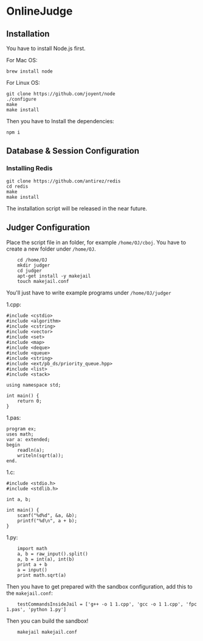 # OnlineJudge

## Installation
You have to install Node.js first.

For Mac OS: 

```
brew install node
```

For Linux OS:

```
git clone https://github.com/joyent/node
./configure
make
make install
```

Then you have to Install the dependencies:
```
npm i
```

## Database & Session Configuration

### Installing Redis
    git clone https://github.com/antirez/redis
    cd redis
    make
    make install

The installation script will be released in the near future.

## Judger Configuration

Place the script file in an folder, for example `/home/OJ/cboj`. You have to create a new folder under `/home/OJ`.

```
    cd /home/OJ
    mkdir judger
    cd judger
    apt-get install -y makejail
    touch makejail.conf
```

You'll just have to write example programs under `/home/OJ/judger`

1.cpp:
```
#include <cstdio>
#include <algorithm>
#include <cstring>
#include <vector>
#include <set>
#include <map>
#include <deque>
#include <queue>
#include <string>
#include <ext/pb_ds/priority_queue.hpp>
#include <list>
#include <stack>

using namespace std;

int main() {
    return 0;
}
```

1.pas:
```
program ex;
uses math;
var a: extended;
begin
    readln(a);
    writeln(sqrt(a));
end.
```

1.c:
```
#include <stdio.h>
#include <stdlib.h>

int a, b;

int main() {
    scanf("%d%d", &a, &b);
    printf("%d\n", a + b);
}
```

1.py:
```
    import math
    a, b = raw_input().split()
    a, b = int(a), int(b)
    print a + b
    a = input()
    print math.sqrt(a)
```

Then you have to get prepared with the sandbox configuration, add this to the `makejail.conf`:

```
    testCommandsInsideJail = ['g++ -o 1 1.cpp', 'gcc -o 1 1.cpp', 'fpc 1.pas', 'python 1.py']
```

Then you can build the sandbox!

```
    makejail makejail.conf
```


